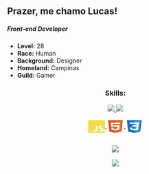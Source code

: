 
<h2>Prazer, me chamo Lucas!</h2>
<h5>Front-end Developer</h5>
  
<ul>
  <li><strong>Level:</strong> 28</li>
  <li><strong>Race:</strong> Human</li>
  <li><strong>Background:</strong> Designer</li>
  <li><strong>Homeland:</strong> Campinas</li>
  <li><strong>Guild:</strong> Gamer</li>
</ul>

<div align="center">
  
  <h3>Skills:</h3>

  <a href="https://github.com/Lucas-MMelo">
  <img height="180em" src="https://github-readme-stats.vercel.app/api?username=Lucas-MMelo&show_icons=true&theme=dracula&include_all_commits=true&count_private=true"/>
  <img height="180em" src="https://github-readme-stats.vercel.app/api/top-langs/?username=Lucas-MMelo&layout=compact&langs_count=7&theme=dracula"/>

  <div style="display: inline_block"><br>
    <img align="center" alt="Rafa-Js" height="30" width="40" src="https://raw.githubusercontent.com/devicons/devicon/master/icons/javascript/javascript-plain.svg">
    <img align="center" alt="Rafa-HTML" height="30" width="40" src="https://raw.githubusercontent.com/devicons/devicon/master/icons/html5/html5-original.svg">
    <img align="center" alt="Rafa-CSS" height="30" width="40" src="https://raw.githubusercontent.com/devicons/devicon/master/icons/css3/css3-original.svg">
  </div>

</div>

##

<div align="center">
  <a href = "mailto:lucas.mmelo@outlook.com"> <img src="https://img.shields.io/badge/Microsoft_Outlook-0078D4?style=for-the-badge&logo=microsoft-outlook&logoColor=white" target="_blank"></a>
  
  <a href="https://www.linkedin.com/in/lucas-melo-66667ab8/" target="_blank"><img src="https://img.shields.io/badge/-LinkedIn-%230077B5?style=for-the-badge&logo=linkedin&logoColor=white" target="_blank"></a>
</div>
